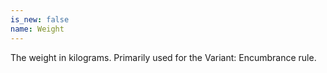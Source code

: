 ```yaml
---
is_new: false
name: Weight
---
```

The weight in kilograms. Primarily used for the Variant: Encumbrance rule.
